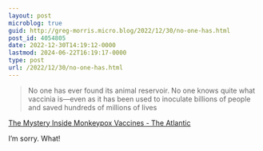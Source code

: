 ```yaml
---
layout: post
microblog: true
guid: http://greg-morris.micro.blog/2022/12/30/no-one-has.html
post_id: 4054805
date: 2022-12-30T14:19:12-0000
lastmod: 2024-06-22T16:19:17-0000
type: post
url: /2022/12/30/no-one-has.html
---
```

> No one has ever found its animal reservoir. No one knows quite what vaccinia is—even as it has been used to inoculate billions of people and saved hundreds of millions of lives

[The Mystery Inside Monkeypox Vaccines - The Atlantic](https://www.theatlantic.com/science/archive/2022/08/mystery-inside-monkeypox-vaccines/671256/)

I’m sorry. What!
